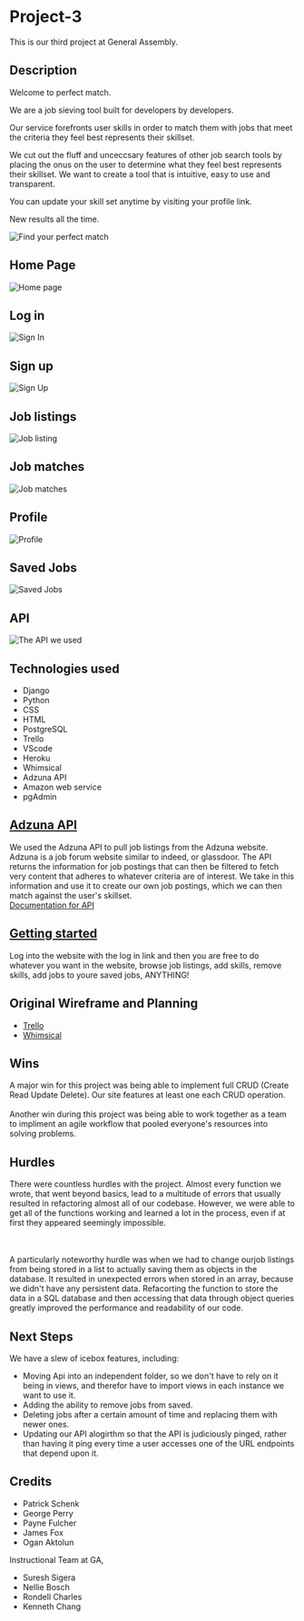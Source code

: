 # Project-3
This is our third project at General Assembly.  
## Description 
Welcome to perfect match.

We are a job sieving tool built for developers by developers.

Our service forefronts user skills in order to match them with jobs that meet the criteria they feel best represents their skillset.  

We cut out the fluff and unceccsary features of other job search tools by placing the onus on the user to determine what they feel best represents their skillset.  We want to create a tool that is intuitive, easy to use and transparent.  

You can update your skill set anytime by visiting your profile link.

New results all the time. 

![Find your perfect match]((https://perfectmatchskills.herokuapp.com/))

## Home Page
![Home page](https://i.imgur.com/d5cAxte.png)
## Log in
![Sign In](https://i.imgur.com/djBj8p7.png)
## Sign up
![Sign Up](https://i.imgur.com/yQ0Wr0O.png)
## Job listings
![Job listing](https://i.imgur.com/nNgB5w3.png)
## Job matches
![Job matches](https://i.imgur.com/NtW0Z8u.png)
## Profile
![Profile](https://i.imgur.com/T7PHycP.png)
## Saved Jobs
![Saved Jobs](https://i.imgur.com/QL1eaql.png) 
## API 
![The API we used](https://i.imgur.com/Y3gjKwQ.png)

## Technologies used 
* Django
* Python
* CSS
* HTML
* PostgreSQL
* Trello
* VScode
* Heroku
* Whimsical
* Adzuna API
* Amazon web service 
* pgAdmin 

## [Adzuna API](https://developer.adzuna.com/)
We used the Adzuna API to pull job listings from the Adzuna website. Adzuna is a job forum website similar to indeed, or glassdoor. The API returns the information for job postings that can then be filtered to fetch very content that adheres to whatever criteria are of interest. We take in this information and use it to create our own job postings, which we can then match against the user's skillset. 
<br> [Documentation for API](https://developer.adzuna.com/overview)

## [Getting started ](https://perfectmatchskills.herokuapp.com/job-listings/)
Log into the website with the log in link and then you are free to do whatever you want in the website, browse job listings, add skills, remove skills, add jobs to youre saved jobs, ANYTHING!

## Original Wireframe and Planning 
* [Trello](https://trello.com/b/YbLVf3RD/project-3#)
* [Whimsical](https://whimsical.com/project-3-5rQgxTeWbUqZtKvYZG7ZoC)

## Wins 
A major win for this project was being able to implement full CRUD (Create Read Update Delete).  Our site features at least one each CRUD operation. 
<br>
<br> Another win during this project was being able to work together as a team to impliment an agile workflow that pooled everyone's resources into solving problems.  

## Hurdles 
There were countless hurdles with the project. Almost every function we wrote, that went beyond basics, lead to a multitude of errors that usually resulted in refactoring almost all of our codebase. However, we were able to get all of the functions working and learned a lot in the process, even if at first they appeared seemingly impossible. 

<br><br>
A particularly noteworthy hurdle was when we had to change ourjob listings from being stored in a list to actually saving them as objects in the database. It resulted in unexpected errors when stored in an array, because we didn't have any persistent data.  Refacorting the function to store the data in a SQL database and then accessing that data through object queries greatly improved the performance and readability of our code. 

## Next Steps 
We have a slew of icebox features, including: 
* Moving Api into an independent folder, so we don't have to rely on it being in views, and therefor have to import views in each instance we want to use it.  
* Adding the ability to remove jobs from saved.
* Deleting jobs after a certain amount of time and replacing them with newer ones.
* Updating our API alogirthm so that the API is judiciously pinged, rather than having it ping every time a user accesses one of the URL endpoints that depend upon it. 

## Credits 
* Patrick Schenk
* George Perry 
* Payne Fulcher 
* James Fox 
* Ogan Aktolun

Instructional Team at GA, 
* Suresh Sigera 
* Nellie Bosch 
* Rondell Charles 
* Kenneth Chang

